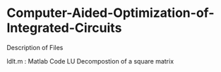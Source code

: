 # Computer-Aided-Optimization-of-Integrated-Circuits

Description of Files

ldlt.m : Matlab Code LU Decompostion of a square matrix
